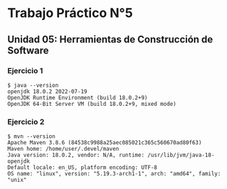 # Trabajo Práctico N°5

## Unidad 05: Herramientas de Construcción de Software

### Ejercicio 1

```console
$ java --version
openjdk 18.0.2 2022-07-19
OpenJDK Runtime Environment (build 18.0.2+9)
OpenJDK 64-Bit Server VM (build 18.0.2+9, mixed mode)
```

### Ejercicio 2

```console
$ mvn --version
Apache Maven 3.8.6 (84538c9988a25aec085021c365c560670ad80f63)
Maven home: /home/user/.devel/maven
Java version: 18.0.2, vendor: N/A, runtime: /usr/lib/jvm/java-18-openjdk
Default locale: en_US, platform encoding: UTF-8
OS name: "linux", version: "5.19.3-arch1-1", arch: "amd64", family: "unix"
```

